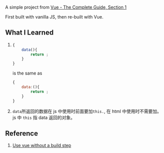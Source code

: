 A simple project from [Vue - The Complete Guide, Section 1](https://www.udemy.com/course/vuejs-2-the-complete-guide/)

First built with vanilla JS, then re-built with Vue.

## What I Learned

1.  ```js
    {
        data(){
            return ;
        }
    }
    ```
    is the same as
    ```js
    {
        data:(){
            return ;
        }
    }
    ```
2.  `data`所返回的数据在 js 中使用时前面要加`this.`, 在 html 中使用时不需要加。js 中 `this` 指 data 返回的对象。

## Reference

1. [Use vue without a build step](https://vuejs.org/guide/quick-start.html#without-build-tools)
